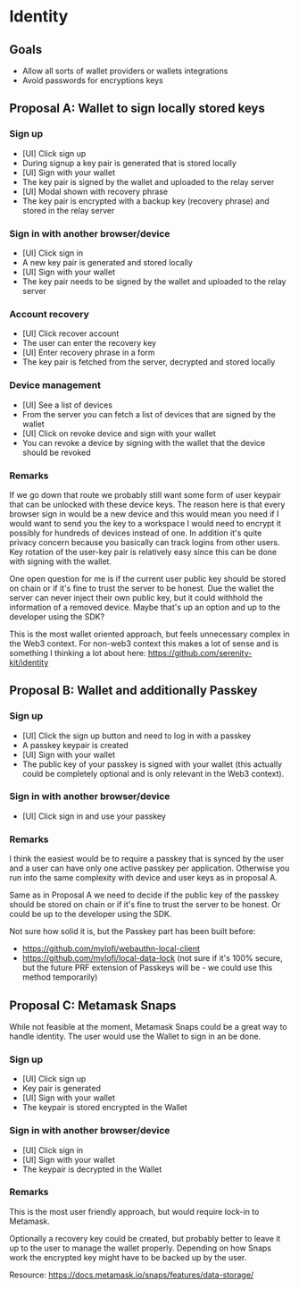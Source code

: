 # Identity

## Goals

- Allow all sorts of wallet providers or wallets integrations
- Avoid passwords for encryptions keys

## Proposal A: Wallet to sign locally stored keys

### Sign up

- [UI] Click sign up
- During signup a key pair is generated that is stored locally
- [UI] Sign with your wallet
- The key pair is signed by the wallet and uploaded to the relay server
- [UI] Modal shown with recovery phrase
- The key pair is encrypted with a backup key (recovery phrase) and stored in the relay server

### Sign in with another browser/device

- [UI] Click sign in
- A new key pair is generated and stored locally
- [UI] Sign with your wallet
- The key pair needs to be signed by the wallet and uploaded to the relay server

### Account recovery

- [UI] Click recover account
- The user can enter the recovery key
- [UI] Enter recovery phrase in a form
- The key pair is fetched from the server, decrypted and stored locally

### Device management

- [UI] See a list of devices
- From the server you can fetch a list of devices that are signed by the wallet
- [UI] Click on revoke device and sign with your wallet
- You can revoke a device by signing with the wallet that the device should be revoked

### Remarks

If we go down that route we probably still want some form of user keypair that can be unlocked with these device keys. The reason here is that every browser sign in would be a new device and this would mean you need if I would want to send you the key to a workspace I would need to encrypt it possibly for hundreds of devices instead of one. In addition it's quite privacy concern because you basically can track logins from other users.
Key rotation of the user-key pair is relatively easy since this can be done with signing with the wallet.

One open question for me is if the current user public key should be stored on chain or if it's fine to trust the server to be honest. Due the wallet the server can never inject their own public key, but it could withhold the information of a removed device. Maybe that's up an option and up to the developer using the SDK?

This is the most wallet oriented approach, but feels unnecessary complex in the Web3 context. For non-web3 context this makes a lot of sense and is something I thinking a lot about here: https://github.com/serenity-kit/identity

## Proposal B: Wallet and additionally Passkey

### Sign up

- [UI] Click the sign up button and need to log in with a passkey
- A passkey keypair is created
- [UI] Sign with your wallet
- The public key of your passkey is signed with your wallet (this actually could be completely optional and is only relevant in the Web3 context).

### Sign in with another browser/device

- [UI] Click sign in and use your passkey

### Remarks

I think the easiest would be to require a passkey that is synced by the user and a user can have only one active passkey per application. Otherwise you run into the same complexity with device and user keys as in proposal A.

Same as in Proposal A we need to decide if the public key of the passkey should be stored on chain or if it's fine to trust the server to be honest. Or could be up to the developer using the SDK.

Not sure how solid it is, but the Passkey part has been built before:

- https://github.com/mylofi/webauthn-local-client
- https://github.com/mylofi/local-data-lock (not sure if it's 100% secure, but the future PRF extension of Passkeys will be - we could use this method temporarily)

## Proposal C: Metamask Snaps

While not feasible at the moment, Metamask Snaps could be a great way to handle identity. The user would use the Wallet to sign in an be done.

### Sign up

- [UI] Click sign up
- Key pair is generated
- [UI] Sign with your wallet
- The keypair is stored encrypted in the Wallet

### Sign in with another browser/device

- [UI] Click sign in
- [UI] Sign with your wallet
- The keypair is decrypted in the Wallet

### Remarks

This is the most user friendly approach, but would require lock-in to Metamask.

Optionally a recovery key could be created, but probably better to leave it up to the user to manage the wallet properly. Depending on how Snaps work the encrypted key might have to be backed up by the user.

Resource: https://docs.metamask.io/snaps/features/data-storage/
